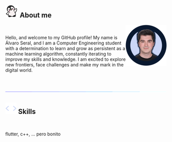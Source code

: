 ## <picture> <img src = "./pinguino_saluda_4.gif" width = 40> </picture> **About me**

<picture>
  <source media="(max-width: 768px)" srcset="">
  <img align="right" alt="" src="./perfil_2_new_transparente.png" width=128px>
</picture>

<br>

Hello, and welcome to my GitHub profile! My name is Álvaro Seral, and I am a Computer Engineering student with a determination to learn and grow as persistent as a machine learning algorithm, constantly iterating to improve my skills and knowledge. I am excited to explore new frontiers, face challenges and make my mark in the digital world.

<br><br> <img src="./linea.gif"> <br>

## <picture> <img src = "./code_script_gif_2.gif" width = 35> </picture> **Skills**

<br>

flutter, c++, ... pero bonito
